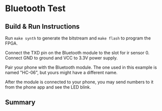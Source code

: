 # Bluetooth Test

## Build & Run Instructions

Run `make synth` to generate the bitstream and `make flash` to program the FPGA.

Connect the TXD pin on the Bluetooth module to the slot for ir sensor 0.
Connect GND to ground and VCC to 3.3V power supply.

Pair your phone with the Bluetooth module. The one used in this example is named
"HC-06", but yours might have a different name.

After the module is connected to your phone, you may send numbers to it from
the phone app and see the LED blink.

## Summary
